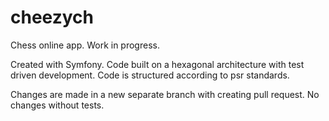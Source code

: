 # cheezych

Chess online app. Work in progress.

Created with Symfony. Code built on a hexagonal architecture with test driven development. Code is structured according to psr standards.

Changes are made in a new separate branch with creating pull request. No changes without tests.

